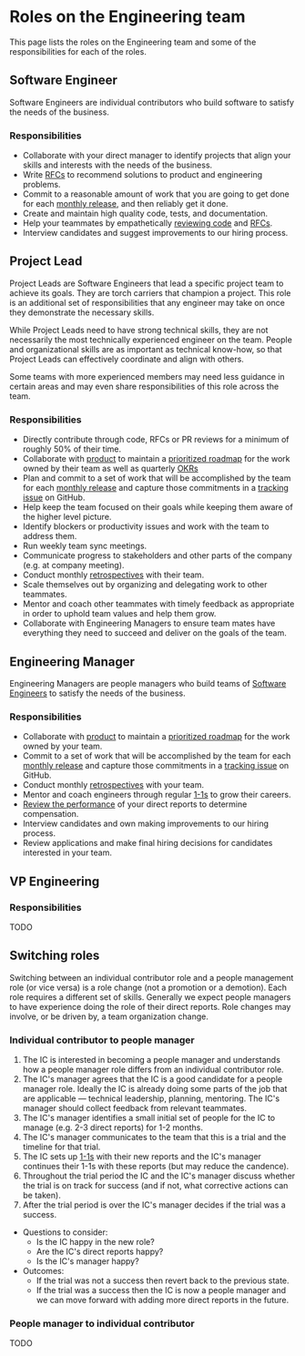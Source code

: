 # Roles on the Engineering team

This page lists the roles on the Engineering team and some of the responsibilities for each of the roles.

## Software Engineer

Software Engineers are individual contributors who build software to satisfy the needs of the business.

### Responsibilities

- Collaborate with your direct manager to identify projects that align your skills and interests with the needs of the business.
- Write [RFCs](../communication/rfcs/index.md) to recommend solutions to product and engineering problems.
- Commit to a reasonable amount of work that you are going to get done for each [monthly release](releases/index.md), and then reliably get it done.
- Create and maintain high quality code, tests, and documentation.
- Help your teammates by empathetically [reviewing code](code_reviews.md) and [RFCs](../communication/rfcs/index.md).
- Interview candidates and suggest improvements to our hiring process.

## Project Lead

Project Leads are Software Engineers that lead a specific project team to achieve its goals. They are torch carriers that champion a project. This role is an additional set of responsibilities that any engineer may take on once they demonstrate the necessary skills.

While Project Leads need to have strong technical skills, they are not necessarily the most technically experienced engineer on the team. People and organizational skills are as important as technical know-how, so that Project Leads can effectively coordinate and align with others.

Some teams with more experienced members may need less guidance in certain areas and may even share responsibilities of this role across the team.

### Responsibilities

- Directly contribute through code, RFCs or PR reviews for a minimum of roughly 50% of their time.
- Collaborate with [product](../product/index.md) to maintain a [prioritized roadmap](../../direction/index.md) for the work owned by their team as well as quarterly [OKRs](../../company/okrs/index.md)
- Plan and commit to a set of work that will be accomplished by the team for each [monthly release](releases/index.md) and capture those commitments in a [tracking issue](../product/tracking_issues.md) on GitHub.
- Help keep the team focused on their goals while keeping them aware of the higher level picture.
- Identify blockers or productivity issues and work with the team to address them.
- Run weekly team sync meetings.
- Communicate progress to stakeholders and other parts of the company (e.g. at company meeting).
- Conduct monthly [retrospectives](../../retrospectives/index.md) with their team.
- Scale themselves out by organizing and delegating work to other teammates.
- Mentor and coach other teammates with timely feedback as appropriate in order to uphold team values and help them grow.
- Collaborate with Engineering Managers to ensure team mates have everything they need to succeed and deliver on the goals of the team.

## Engineering Manager

Engineering Managers are people managers who build teams of [Software Engineers](#software-engineer) to satisfy the needs of the business.

### Responsibilities

- Collaborate with [product](../product/index.md) to maintain a [prioritized roadmap](../../direction/index.md) for the work owned by your team.
- Commit to a set of work that will be accomplished by the team for each [monthly release](releases/index.md) and capture those commitments in a [tracking issue](../product/tracking_issues.md) on GitHub.
- Conduct monthly [retrospectives](../../retrospectives/index.md) with your team.
- Mentor and coach engineers through regular [1-1s](../leadership/1-1.md) to grow their careers.
- [Review the performance](../people-ops/review-cycles.md) of your direct reports to determine compensation.
- Interview candidates and own making improvements to our hiring process.
- Review applications and make final hiring decisions for candidates interested in your team.

## VP Engineering

### Responsibilities

TODO

## Switching roles

Switching between an individual contributor role and a people management role (or vice versa) is a role change (not a promotion or a demotion). Each role requires a different set of skills. Generally we expect people managers to have experience doing the role of their direct reports. Role changes may involve, or be driven by, a team organization change.

### Individual contributor to people manager

1. The IC is interested in becoming a people manager and understands how a people manager role differs from an individual contributor role.
2. The IC's manager agrees that the IC is a good candidate for a people manager role. Ideally the IC is already doing some parts of the job that are applicable — technical leadership, planning, mentoring. The IC's manager should collect feedback from relevant teammates.
3. The IC's manager identifies a small initial set of people for the IC to manage (e.g. 2-3 direct reports) for 1-2 months.
4. The IC's manager communicates to the team that this is a trial and the timeline for that trial.
5. The IC sets up [1-1s](../leadership/1-1.md) with their new reports and the IC's manager continues their 1-1s with these reports (but may reduce the candence).
6. Throughout the trial period the IC and the IC's manager discuss whether the trial is on track for success (and if not, what corrective actions can be taken).
7. After the trial period is over the IC's manager decides if the trial was a success.
  - Questions to consider:
    - Is the IC happy in the new role?
    - Are the IC's direct reports happy?
    - Is the IC's manager happy?
  - Outcomes:
    - If the trial was not a success then revert back to the previous state.
    - If the trial was a success then the IC is now a people manager and we can move forward with adding more direct reports in the future.

### People manager to individual contributor

TODO
